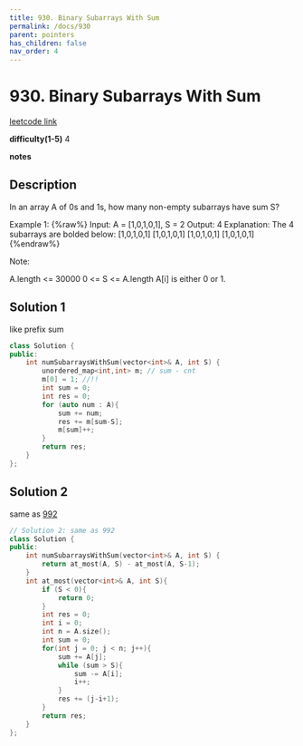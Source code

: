 ```yaml
---
title: 930. Binary Subarrays With Sum
permalink: /docs/930
parent: pointers
has_children: false
nav_order: 4
---
```

# 930. Binary Subarrays With Sum

[leetcode link](https://leetcode.com/problems/binary-subarrays-with-sum/)

**difficulty(1-5)**
4

**notes**

## Description

In an array A of 0s and 1s, how many non-empty subarrays have sum S?

Example 1:
{%raw%}
Input: A = [1,0,1,0,1], S = 2
Output: 4
Explanation:
The 4 subarrays are bolded below:
[1,0,1,0,1]
[1,0,1,0,1]
[1,0,1,0,1]
[1,0,1,0,1]
{%endraw%}

Note:

A.length <= 30000
0 <= S <= A.length
A[i] is either 0 or 1.

## Solution 1

like prefix sum

```c++
class Solution {
public:
    int numSubarraysWithSum(vector<int>& A, int S) {
        unordered_map<int,int> m; // sum - cnt
        m[0] = 1; //!!
        int sum = 0;
        int res = 0;
        for (auto num : A){
            sum += num;
            res += m[sum-S];
            m[sum]++;
        }
        return res;
    }
};
```

## Solution 2

same as [992](/docs/992)

```c++
// Solution 2: same as 992
class Solution {
public:
    int numSubarraysWithSum(vector<int>& A, int S) {
        return at_most(A, S) - at_most(A, S-1);
    }
    int at_most(vector<int>& A, int S){
        if (S < 0){
            return 0;
        }
        int res = 0;
        int i = 0;
        int n = A.size();
        int sum = 0;
        for(int j = 0; j < n; j++){
            sum += A[j];
            while (sum > S){
                sum -= A[i];
                i++;
            }
            res += (j-i+1);
        }
        return res;
    }
};
```

<!-- 
Default label
{: .label }

Blue label
{: .label .label-blue }

Stable
{: .label .label-green }

New release
{: .label .label-purple }

Coming soon
{: .label .label-yellow }

Deprecated
{: .label .label-red } -->
